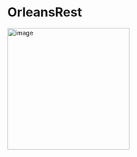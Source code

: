 # OrleansRest

<img width="275" alt="image" src="https://user-images.githubusercontent.com/50417086/220011597-2375a8b3-c2a4-4018-96b0-845a1fd775fd.png">
